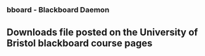 ### bboard - Blackboard Daemon

## Downloads file posted on the University of Bristol blackboard course pages
